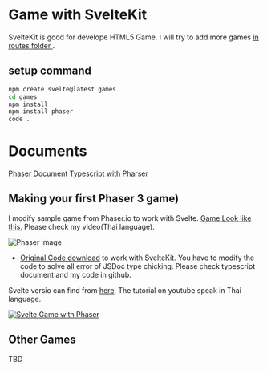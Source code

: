 # Game with SvelteKit

SvelteKit is good for develope HTML5 Game. 
I will try to add more games [in routes folder ](src/routes/). 

## setup command
``` sh
npm create svelte@latest games
cd games
npm install
npm install phaser
code .
```
# Documents
[Phaser Document](https://newdocs.phaser.io/docs)
[Typescript with Pharser](https://phaser.io/tutorials/how-to-use-phaser-with-typescript)


## Making your first Phaser 3 game)
I modify sample game from Phaser.io to work with Svelte. 
[Game Look like this.](https://phaser.io/examples/v3/view/games/firstgame/part10) Please check my video(Thai language).

![Phaser image](https://phaser.io/images/img.png)
 
- [Original Code download](https://phaser.io/tutorials/making-your-first-phaser-3-game/part1) 
to work with SvelteKit. You have to modify the code to solve all error of JSDoc type chicking. Please check typescript document and my code in github.  

Svelte versio can find from 
[here](https://github.com/schooltechx/youtube/tree/main/svelte/games/phaser-demo). 
The tutorial on youtube speak in Thai language.


[![Svelte Game with Phaser](http://img.youtube.com/vi/Xd8x8ahuIDs/0.jpg)](https://youtu.be/Xd8x8ahuIDs)

## Other Games
TBD